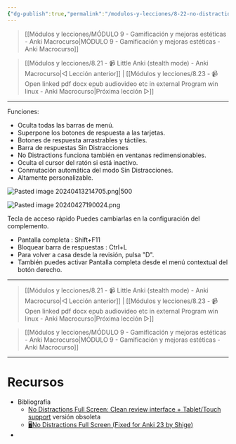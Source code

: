 ```yaml
---
{"dg-publish":true,"permalink":"/modulos-y-lecciones/8-22-no-distractions-full-screen-anki-macrocurso/","noteIcon":"","updated":"2024-05-15T22:20:33.129+02:00"}
---
```



> [[Módulos y lecciones/MÓDULO 9 - Gamificación y mejoras estéticas - Anki Macrocurso\|MÓDULO 9 - Gamificación y mejoras estéticas - Anki Macrocurso]]

> [[Módulos y lecciones/8.21 - 📹 Little Anki (stealth mode) - Anki Macrocurso\|◁ Lección anterior]] | [[Módulos y lecciones/8.23 - 📹 Open linked pdf docx epub audiovideo etc in external Program win linux - Anki Macrocurso\|Próxima lección ▷]]

---


Funciones:
- Oculta todas las barras de menú.
- Superpone los botones de respuesta a las tarjetas.
- Botones de respuesta arrastrables y táctiles.
- Barra de respuestas Sin Distracciones
- No Distractions funciona también en ventanas redimensionables.
- Oculta el cursor del ratón si está inactivo.
- Conmutación automática del modo Sin Distracciones.
- Altamente personalizable.

![Pasted image 20240413214705.png|500](/img/user/ANEXOS/Pasted%20image%2020240413214705.png)

![Pasted image 20240427190024.png](/img/user/ANEXOS/Pasted%20image%2020240427190024.png)



Tecla de acceso rápido
Puedes cambiarlas en la configuración del complemento.

- Pantalla completa : Shift+F11
- Bloquear barra de respuestas : Ctrl+L
- Para volver a casa desde la revisión, pulsa "D".
- También puedes activar Pantalla completa desde el menú contextual del botón derecho.


---

> [[Módulos y lecciones/8.21 - 📹 Little Anki (stealth mode) - Anki Macrocurso\|◁ Lección anterior]] | [[Módulos y lecciones/8.23 - 📹 Open linked pdf docx epub audiovideo etc in external Program win linux - Anki Macrocurso\|Próxima lección ▷]]

> [[Módulos y lecciones/MÓDULO 9 - Gamificación y mejoras estéticas - Anki Macrocurso\|MÓDULO 9 - Gamificación y mejoras estéticas - Anki Macrocurso]]

---

# Recursos
- Bibliografía
	- [No Distractions Full Screen: Clean review interface + Tablet/Touch support](https://ankiweb.net/shared/info/1049863218) versión obsoleta
	- [🖥️No Distractions Full Screen (Fixed for Anki 23 by Shige)](https://ankiweb.net/shared/info/1370336700)
- 